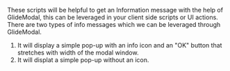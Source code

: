 These scripts will be helpful to get an Information message with the help of GlideModal, this can be leveraged in your client side scripts or UI actions.
There are two types of info messages which we can be leveraged through GlideModal.
1. It will display a simple pop-up with an info icon and an "OK" button that stretches with width of the modal window.
2. It will displat a simple pop-up without an icon.
